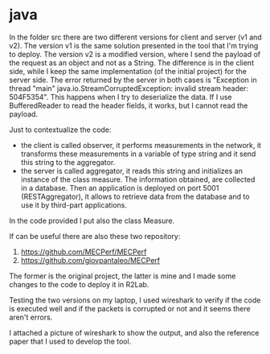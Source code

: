 # java
In the folder src there are two different versions for client and server (v1 and v2).
The version v1 is the same solution presented in the tool that I'm trying to deploy.
The version v2 is a modified version, where I send the payload of the request as an object and not as a String.
The difference is in the client side, while I keep the same implementation (of the initial project) for the server side.
The error returned by the server in both cases is "Exception in thread "main" java.io.StreamCorruptedException: invalid stream header: 504F5354".
This happens when I try to deserialize the data. If I use BufferedReader to read the header fields, it works, but I cannot read the payload.

Just to contextualize the code:
- the client is called observer, it performs measurements in the network, it transforms these measurements in a variable of type string and it send this string to the aggregator.
- the server is called aggregator, it reads this string and initializes an instance of the class measure. The information obtained, are collected in a database. Then an application is deployed on port 5001 (RESTAggregator), it allows to retrieve data from the database and to use it by third-part applications.

In the code provided I put also the class Measure.

If can be useful there are also these two repository:
1. https://github.com/MECPerf/MECPerf
2. https://github.com/giovpantaleo/MECPerf

The former is the original project, the latter is mine and I made some changes to the code to deploy it in R2Lab.

Testing the two versions on my laptop, I used wireshark to verify if the code is executed well and if the packets is corrupted or not and it seems there aren't errors.

I attached a picture of wireshark to show the output, and also the reference paper that I used to develop the tool.
